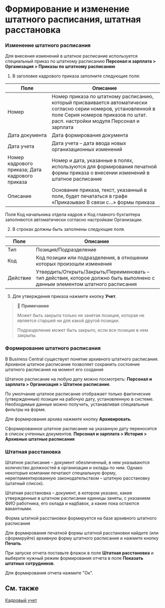 # Формирование и изменение штатного расписания, штатная расстановка

### Изменение штатного расписания

Для внесения изменений в штатное расписание используется специальный приказ по штатному расписанию **Персонал и зарплата > Организация > Приказы по штатному расписанию** 

1. В заголовке кадрового приказа заполните следующие поля:

| Поле                                            | Описание                                                     |
| ----------------------------------------------- | ------------------------------------------------------------ |
| Номер                                           | Номер приказа по штатному расписанию, который присваивается автоматически согласно серии номеров, установленной в поле Серия номеров приказов по штат. расп. настройки модуля Персонал и зарплата |
| Дата  документа                                 | Дата формирования документа                                  |
| Дата учета                                      | Дата учета – дата ввода новых организационных изменений      |
| Номер кадрового приказа; Дата кадрового приказа | Номер и дата, указанные в полях, используются для формирования печатной формы приказа о внесении изменений в штатное расписание |
| Описание                                        | Основание приказа, текст, указанный в поле, будет печататься в графе «Приказываю В связи с…» формы приказа |

Поля Код начальника отдела кадров и Код главного бухгалтера заполняются автоматически согласно настройкам Организации.

2. В строках должны быть заполнены следующие поля.

| Поле     | Описание                                                     |
| -------- | ------------------------------------------------------------ |
| Тип      | Позиция/Подразделение                                        |
| Код      | Код позиции или подразделения, в отношении которых произошли изменения |
| Действие | Утвердить/Открыть/Закрыть/Переименовать – тип действия, которое должно быть выполнено с данным элементом штатного расписания |

3. Для утверждения приказа нажмите кнопку **Учет**.

> :speech_balloon: **Примечание**
>
> Может быть закрыта только не занятая позиция, которая не является старшей ни для какой другой позиции. 
>
> Подразделение может быть закрыто, если все позиции в нем закрыты. 

### Формирование штатного расписания

В Business Central существует понятие архивного штатного расписания. Архивное штатное расписание позволяет сохранить состояние штатного расписания на момент его создания 

Штатное расписание на любую дату можно посмотреть: **Персонал и зарплата > Организация > Штатное расписание**. 

По умолчание штатное расписание отображает только фактические (утвержденные) позиции на рабочую дату, установленную в системе. Необходимые данные можно получить, устанавливая специальные фильтры на форме. 

Для формирования архива нажмите кнопку **Архивировать**. 

Сформированное штатное расписание на указанную дату переносится в список учтенных документов. **Персонал и зарплата > История > Архивные штатные расписания** 

### Штатная расстановка

Штатное расписание – документ обезличенный, в нем указываются количество должностей в организации и оклады по ним. Однако некоторые компании печатают специальную форму, нерегламентированную законодательством – штатную расстановку (штатный список). 

Штатная расстановка – документ, в котором указано, какие утвержденные в штатном расписании единицы заняты, с указанием ФИО работника, его оклада и надбавок, а какие пока остаются вакантными. 

Форма штатной расстановки формируется на базе архивного штатного расписания 

Для формирования печатной формы штатной расстановки найдите (или сформируйте) архивную форму штатного расписания и нажмите кнопку **Печать**.

При запуске отчета поставьте флажок в поле **Штатная расстановка** и выберите нужный режим формирования отчета в поле **Показать штатных сотрудников**.

Для формирования отчета нажмите "Ок".

## См. также

[Кадровый учет](Human-Resources.md)
